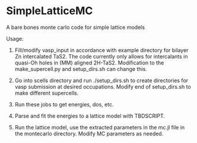 # SimpleLatticeMC
A bare bones monte carlo code for simple lattice models

Usage:

1. Fill/modify vasp_input in accordance with example
directory for bilayer Zn intercalated TaS2. The code
currently only allows for intercalants in quasi-Oh
holes in (MM) aligned 2H-TaS2. Modification to the
make_supercell.py and setup_dirs.sh can change this.

2. Go into scells directory and run ./setup_dirs.sh to
create directories for vasp submission at desired
occupations. Modify end of setup_dirs.sh to make
different supercells.

3. Run these jobs to get energies, dos, etc.

4. Parse and fit the energies to a lattice model with
TBDSCRIPT.

5. Run the lattice model, use the extracted parameters
in the mc.jl file in the montecarlo directory.
Modify MC parameters as needed.

